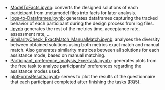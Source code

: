 * [ModelToFacts.ipynb](https://github.com/meriembenchaaben/FewShotLearningEfficiency-replication-package/blob/main/scripts/ModelToFacts.ipynb): converts the designed solutions of each participant from .metamodel files into facts for later analysis.
* [logs-to-Dataframes.ipynb](https://github.com/meriembenchaaben/FewShotLearningEfficiency-replication-package/blob/main/scripts/logs_to_Dataframes.ipynb): generates dataframes capturing the tracked behavior of each participant during the design process from log files.
* [.ipynb]() generates the rest of the metrics time, acceptance rate, assessment rate, ...
* [SimilarityCheck_ExactMatch_ManualMatch.ipynb](https://github.com/meriembenchaaben/UtilityOfDomainModelCompletion-replicationPackage/blob/main/scripts/SimilarityCheck_ExactMatch_ManualMatch.ipynb): analyses the diversity between obtained solutions using both metrics exact match and manual match. Also generates similarity matrices between all solutions for each assistance mode, based on manual matching.
* [Participant_preference_analysis_FreeTask.ipynb
](https://github.com/meriembenchaaben/FewShotLearningEfficiency-replication-package/blob/main/scripts/Participant_preference_analysis_FreeTask.ipynb): generates plots from the free task to analyze participants' preferences regarding the assistance modes used.
* [plotFormsResults.ipynb](https://github.com/meriembenchaaben/FewShotLearningEfficiency-replication-package/blob/main/scripts/plotFormsResults.ipynb): serves to plot  the results of the questionnaire that each participant completed after finishing the tasks (RQ5).
